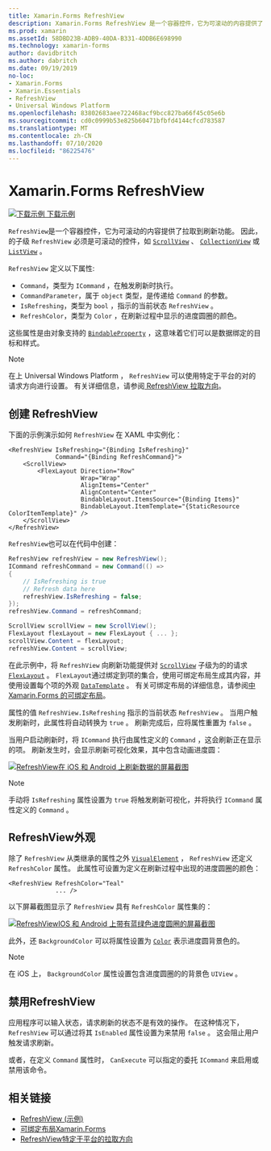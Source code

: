 ```yaml
---
title: Xamarin.Forms RefreshView
description: Xamarin.Forms RefreshView 是一个容器控件，它为可滚动的内容提供了拉取到刷新功能。
ms.prod: xamarin
ms.assetId: 58DBD23B-ADB9-40DA-B331-4DDB6E698990
ms.technology: xamarin-forms
author: davidbritch
ms.author: dabritch
ms.date: 09/19/2019
no-loc:
- Xamarin.Forms
- Xamarin.Essentials
- RefreshView
- Universal Windows Platform
ms.openlocfilehash: 83802683aee722468acf9bcc827ba66f45c05e6b
ms.sourcegitcommit: cd0c0999b53e825b60471bfbfd4144cfcd783587
ms.translationtype: MT
ms.contentlocale: zh-CN
ms.lasthandoff: 07/10/2020
ms.locfileid: "86225476"
---
```

# <a name="xamarinforms-refreshview"></a>Xamarin.Forms RefreshView

[![下载示例](~/media/shared/download.png) 下载示例](https://docs.microsoft.com/samples/xamarin/xamarin-forms-samples/userinterface-refreshviewdemo/)

`RefreshView`是一个容器控件，它为可滚动的内容提供了拉取到刷新功能。 因此，的子级 `RefreshView` 必须是可滚动的控件，如 [`ScrollView`](xref:Xamarin.Forms.ScrollView) 、 [`CollectionView`](xref:Xamarin.Forms.CollectionView) 或 [`ListView`](xref:Xamarin.Forms.ListView) 。

`RefreshView` 定义以下属性:

- `Command`，类型为 `ICommand` ，在触发刷新时执行。
- `CommandParameter`，属于 `object` 类型，是传递给 `Command` 的参数。
- `IsRefreshing`，类型为 `bool` ，指示的当前状态 `RefreshView` 。
- `RefreshColor`，类型为 `Color` ，在刷新过程中显示的进度圆圈的颜色。

这些属性是由对象支持的 [`BindableProperty`](xref:Xamarin.Forms.BindableProperty) ，这意味着它们可以是数据绑定的目标和样式。

> [!NOTE]
> 在上 Universal Windows Platform ， `RefreshView` 可以使用特定于平台的对的请求方向进行设置。 有关详细信息，请参阅[ RefreshView 拉取方向](~/xamarin-forms/platform/windows/refreshview-pulldirection.md)。

## <a name="create-a-refreshview"></a>创建 RefreshView

下面的示例演示如何 `RefreshView` 在 XAML 中实例化：

```xaml
<RefreshView IsRefreshing="{Binding IsRefreshing}"
             Command="{Binding RefreshCommand}">
    <ScrollView>
        <FlexLayout Direction="Row"
                    Wrap="Wrap"
                    AlignItems="Center"
                    AlignContent="Center"
                    BindableLayout.ItemsSource="{Binding Items}"
                    BindableLayout.ItemTemplate="{StaticResource ColorItemTemplate}" />
    </ScrollView>
</RefreshView>
```

`RefreshView`也可以在代码中创建：

```csharp
RefreshView refreshView = new RefreshView();
ICommand refreshCommand = new Command(() =>
{
    // IsRefreshing is true
    // Refresh data here
    refreshView.IsRefreshing = false;
});
refreshView.Command = refreshCommand;

ScrollView scrollView = new ScrollView();
FlexLayout flexLayout = new FlexLayout { ... };
scrollView.Content = flexLayout;
refreshView.Content = scrollView;
```

在此示例中，将 `RefreshView` 向刷新功能提供对 [`ScrollView`](xref:Xamarin.Forms.ScrollView) 子级为的的请求 [`FlexLayout`](xref:Xamarin.Forms.FlexLayout) 。 `FlexLayout`通过绑定到项的集合，使用可绑定布局生成其内容，并使用设置每个项的外观 [`DataTemplate`](xref:Xamarin.Forms.DataTemplate) 。 有关可绑定布局的详细信息，请参阅[中 Xamarin.Forms 的可绑定布局](~/xamarin-forms/user-interface/layouts/bindable-layouts.md)。

属性的值 `RefreshView.IsRefreshing` 指示的当前状态 `RefreshView` 。 当用户触发刷新时，此属性将自动转换为 `true` 。 刷新完成后，应将属性重置为 `false` 。

当用户启动刷新时，将 `ICommand` 执行由属性定义的 `Command` ，这会刷新正在显示的项。 刷新发生时，会显示刷新可视化效果，其中包含动画进度圆：

[![RefreshView在 iOS 和 Android 上刷新数据的屏幕截图](refreshview-images/default-progress-circle.png "[!基金.无 LOC (RefreshView) ] 正在刷新数据")](refreshview-images/default-progress-circle-large.png#lightbox "[!基金.无 LOC (RefreshView) ] 正在刷新数据")

> [!NOTE]
> 手动将 `IsRefreshing` 属性设置为 `true` 将触发刷新可视化，并将执行 `ICommand` 属性定义的 `Command` 。

## <a name="refreshview-appearance"></a>RefreshView外观

除了 `RefreshView` 从类继承的属性之外 [`VisualElement`](xref:Xamarin.Forms.VisualElement) ， `RefreshView` 还定义 `RefreshColor` 属性。 此属性可设置为定义在刷新过程中出现的进度圆圈的颜色：

```xaml
<RefreshView RefreshColor="Teal"
             ... />
```

以下屏幕截图显示了 `RefreshView` 具有 `RefreshColor` 属性集的：

[![RefreshViewIOS 和 Android 上带有蓝绿色进度圆圈的屏幕截图](refreshview-images/teal-progress-circle.png "[!基金.无位置 (RefreshView) ]，带青色的进度圆圈")](refreshview-images/teal-progress-circle-large.png#lightbox "[!基金.无位置 (RefreshView) ]，带青色的进度圆圈")

此外，还 `BackgroundColor` 可以将属性设置为 [`Color`](xref:Xamarin.Forms.Color) 表示进度圆背景色的。

> [!NOTE]
> 在 iOS 上， `BackgroundColor` 属性设置包含进度圆圈的的背景色 `UIView` 。

## <a name="disable-a-refreshview"></a>禁用RefreshView

应用程序可以输入状态，请求刷新的状态不是有效的操作。 在这种情况下， `RefreshView` 可以通过将其 `IsEnabled` 属性设置为来禁用 `false` 。 这会阻止用户触发请求刷新。

或者，在定义 `Command` 属性时， `CanExecute` 可以指定的委托 `ICommand` 来启用或禁用该命令。

## <a name="related-links"></a>相关链接

- [RefreshView (示例) ](https://docs.microsoft.com/samples/xamarin/xamarin-forms-samples/userinterface-refreshviewdemo/)
- [可绑定布局Xamarin.Forms](~/xamarin-forms/user-interface/layouts/bindable-layouts.md)
- [RefreshView特定于平台的拉取方向](~/xamarin-forms/platform/windows/refreshview-pulldirection.md)
